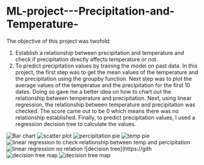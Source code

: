 # ML-project---Precipitation-and-Temperature-
The objective of this project was twofold: 
1) Establish a relationship between precipitation and temperature and check if precipitation directly affects temperature or not.
2) To predict precipitation values by training the model on past data.
In this project, the first step was to get the mean values of the temperature and the precipitation using the groupby function. Next step was to plot the average values of the temperatue and the precipitation for the first 10 dates.
Doing so gave me a better idea on how to chart out the relationship between temperature and precipitation.
Next, using linear regression, the relationship between temperature and precipitation was checked. The score came out to be 0 which means there was no relationship established.
Finally, to predict precipitation values, I used a regression decision tree to calculate the values.

![Bar chart](https://github.com/sidhdhuk09/ML-project---Precipitation-and-Temperature-/assets/76087316/2a981841-d5e5-49c1-a29a-323972a852ea)
![scatter plot ](https://github.com/sidhdhuk09/ML-project---Precipitation-and-Temperature-/assets/76087316/98fd1c1a-6b65-478a-91d7-213fbf33c738)
![percipitation pie](https://github.com/sidhdhuk09/ML-project---Precipitation-and-Temperature-/assets/76087316/290fa136-dd8d-4509-b46e-d969fe6b3a79)
![temp pie](https://github.com/sidhdhuk09/ML-project---Precipitation-and-Temperature-/assets/76087316/2ed4b4c9-ebf0-4869-8890-7c2c0eb70deb)
![linear regression to check relationship between temp and percipitation](https://github.com/sidhdhuk09/ML-project---Precipitation-and-Temperature-/assets/76087316/94194688-4e0a-4732-870b-ddf925a7be92)
![linear regression no relation](https://github.com/sidhdhuk09/ML-project---Precipitation-and-Temperature-/assets/76087316/b22ae791-db98-431f-936d-d5c0bd76c2d0)
![decision tree](https://gith![decision tree map](https://github.com/sidhdhuk09/ML-project---Precipitation-and-Temperature-/assets/76087316/00626b1c-d629-4a8a-98cb-e20685609e43)
![decision tree map](https://github.com/sidhdhuk09/ML-project---Precipitation-and-Temperature-/assets/76087316/e57d1707-9395-4b02-98f4-fa37f0b59f6a)
